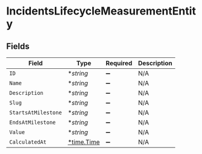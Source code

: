 # IncidentsLifecycleMeasurementEntity


## Fields

| Field                                      | Type                                       | Required                                   | Description                                |
| ------------------------------------------ | ------------------------------------------ | ------------------------------------------ | ------------------------------------------ |
| `ID`                                       | **string*                                  | :heavy_minus_sign:                         | N/A                                        |
| `Name`                                     | **string*                                  | :heavy_minus_sign:                         | N/A                                        |
| `Description`                              | **string*                                  | :heavy_minus_sign:                         | N/A                                        |
| `Slug`                                     | **string*                                  | :heavy_minus_sign:                         | N/A                                        |
| `StartsAtMilestone`                        | **string*                                  | :heavy_minus_sign:                         | N/A                                        |
| `EndsAtMilestone`                          | **string*                                  | :heavy_minus_sign:                         | N/A                                        |
| `Value`                                    | **string*                                  | :heavy_minus_sign:                         | N/A                                        |
| `CalculatedAt`                             | [*time.Time](https://pkg.go.dev/time#Time) | :heavy_minus_sign:                         | N/A                                        |